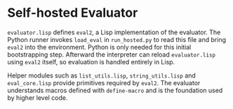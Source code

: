 # Self-hosted Evaluator

`evaluator.lisp` defines `eval2`, a Lisp implementation of the evaluator.  The
Python runner invokes `load_eval` in `run_hosted.py` to read this file and bring
`eval2` into the environment.  Python is only needed for this initial
bootstrapping step.  Afterward the interpreter can reload `evaluator.lisp` using
`eval2` itself, so evaluation is handled entirely in Lisp.

Helper modules such as `list_utils.lisp`, `string_utils.lisp` and
`eval_core.lisp` provide primitives required by `eval2`.  The evaluator
understands macros defined with `define-macro` and is the foundation used by
higher level code.
